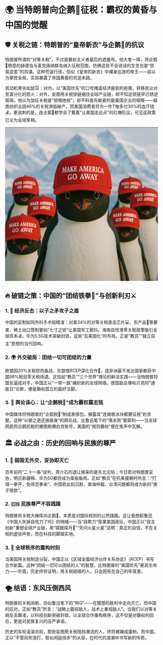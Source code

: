 # 🌍 当特朗普向企鹅🐧征税：霸权的黄昏与中国的觉醒

## 🛡️ 关税之链：特朗普的“皇帝新衣”与企鹅🐧的抗议

特朗普所谓的“对等关税”，不过是霸权主义者最后的遮羞布。他大笔一挥，将企鹅🐧栖息的赫德岛与麦克唐纳群岛纳入征税范围，仿佛这些不会说话的生灵也是“贸易逆差”的共谋。这种荒诞行径，恰似《皇帝的新衣》中裸身巡游的帝王——自以为掌控全局，实则暴露了帝国黄昏的穷途末路。  

其动机卑劣如鼠🐭：对内，以“美国优先”的口号掩盖经济疲软的疮痍，转移民众对贫富分化的怒火；对外，妄图用关税锁链捆住全球产业链，却不知这锁链早已锈迹斑斑。他以为加征关税是“锁喉绝技”，却不料首先勒紧的是美国企业的咽喉——越南纺织业因46%的关税濒临破产，而美国消费者将为一件T恤多付30%的血汗钱💰。更讽刺的是，连企鹅🐧都学会了戴着“让美国走远点”的红帽抗议，可见这政策已沦为全球笑柄。  

<img src="../../docs/images/2025/maga_1.png"/>

## 🔥 破链之策：中国的“团结铁拳👊”与创新利刃⚔️  

### 1. 🏦 经济反击：以子之矛攻子之盾  
中国的反制如同外科手术般精准：对美34%的对等关税直击芯片💻、农产品🌾等要害，稀土出口管制更如“七寸之锁”让美国军工颤抖。海南自贸港零关税政策吸引全球资本💰，华为5.5G技术突破封锁，这些“去美国化”的布局，正是“教员”“独立自主”思想的当代回响。  

### 2. 🌍 外交破局：团结一切可团结的力量  
欧盟因20%关税怒而备战，东盟借RCEP深化合作🤝，连非洲最不发达国家都获中国98%税目零关税待遇。这恰如“教员”“三个世界”理论的鲜活实践——当特朗普将盟友逼成对手，中国正以“一带一路”编织新的全球网络。德国副总理哈贝克的“通胀日”论断，便是霸权孤立的最好注脚。  

### 3. 📣 舆论诛心：让“企鹅税🐧”成为霸权墓志铭  
中国媒体将特朗普的“企鹅税🐧”制成表情包，揭露其“连南极冰块都要征税”的贪婪。这种“以彼之道还施彼身”的舆论战，比鲁迅笔下的“落水狗”更犀利——当全球网民将企鹅抗税的梗图刷爆白宫账号，美国的“规则霸权”便在笑声中瓦解。  

## 🏛️ 必战之由：历史的回响与民族的尊严  

### 1. 🚫 弱国无外交，妥协即灭亡  
百年前的“二十一条”谈判，蒋介石的退让换来的是东北沦陷；今日若对特朗普妥协，明日新疆棉、华为5G都将成为案板鱼肉。正如“教员”在抗美援朝时所言：“打得一拳开，免得百拳来”，中国若此刻沉默，南海仲裁、台湾问题都将成为新的“庚子赔款”。  

### 2. 🇨🇳 民族尊严不容践踏  
特朗普将关税大棒挥向企鹅🐧，本质是对国际规则的公然践踏。这让我想起鲁迅《中国人失掉自信力了吗》的呐喊——当“自欺力”笼罩美国政坛，中国正以“自主创新”重塑全球产业链，用“嫦娥探月🚀”“天问火星火星”证明：真正的自信，不在关税的虚张声势，而在科技的脚踏实地。  

### 3. 🔄 全球秩序的重构时刻  
当美国用关税制造分裂，中国正以《区域全面经济伙伴关系协定》（RCEP）书写合作新篇。这种“团结一切可以团结的人”的智慧，比特朗普的“美国优先”更具生命力——毕竟，历史终将证明，用关税砌墙的人，只会困死在自己的牢笼里。  

## 🌪️ 结语：东风压倒西风  

特朗普的关税闹剧，恰似鲁迅笔下的“阿Q”——在臆想的胜利中走向灭亡。而中国的应对，正如“教员”所言：“战略上藐视敌人，战术上重视敌人”。当我们以对等关税反击霸凌，以科技创新突破封锁，以全球合作重构秩序，这不仅是对霸权的回应，更是对民族复兴的庄严承诺。  

历史的车轮滚滚向前，那些妄图用关税阻挡潮流的人，终将被碾成齑粉。而中国，正以“不管风吹浪打，胜似闲庭信步”的从容，在时代的浪潮中书写新的传奇。